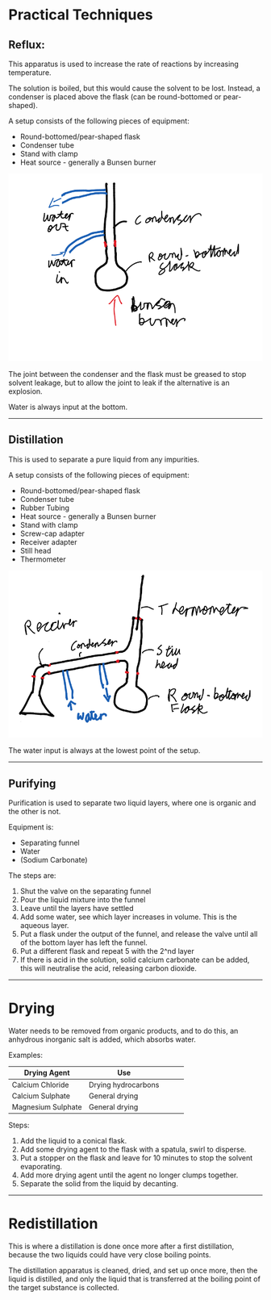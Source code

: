 # Practical Techniques

## Reflux:

This apparatus is used to increase the rate of reactions
by increasing temperature.

The solution is boiled, but this would cause the solvent to be
lost. Instead, a condenser is placed above the flask (can be round-bottomed
or pear-shaped).

A setup consists of the following pieces of equipment:

 - Round-bottomed/pear-shaped flask
 - Condenser tube
 - Stand with clamp
 - Heat source - generally a Bunsen burner

![Reflux Diagram](practial_techniques.md.5798.png)

The joint between the condenser and the flask must be greased to stop solvent leakage,
but to allow the joint to leak if the alternative is an explosion.

Water is always input at the bottom.

---

## Distillation

This is used to separate a pure liquid from any impurities.

A setup consists of the following pieces of equipment:

 - Round-bottomed/pear-shaped flask
 - Condenser tube
 - Rubber Tubing
 - Heat source - generally a Bunsen burner
 - Stand with clamp
 - Screw-cap adapter
 - Receiver adapter
 - Still head
 - Thermometer

![Distillation Diagram](practial_techniques.md.6869.png)

The water input is always at the lowest point of the setup.

---

## Purifying

Purification is used to separate two liquid layers, where one is organic and the other is not.

Equipment is:

 - Separating funnel
 - Water
 - (Sodium Carbonate)

The steps are:

1. Shut the valve on the separating funnel
2. Pour the liquid mixture into the funnel
3. Leave until the layers have settled
3. Add some water, see which layer increases in volume. This is the aqueous layer.
5. Put a flask under the output of the funnel, and release the valve until all of the bottom layer has 
left the funnel.
6. Put a different flask and repeat 5 with the 2^nd layer
7. If there is acid in the solution, solid calcium carbonate can be added, 
this will neutralise the acid, releasing carbon dioxide.



---

# Drying


Water needs to be removed from organic products, and to do this,
 an anhydrous inorganic salt is added, which absorbs water.

Examples:

| Drying Agent       | Use                 |   |   |   |
|--------------------|---------------------|---|---|---|
| Calcium Chloride   | Drying hydrocarbons |   |   |   |
| Calcium Sulphate   | General drying      |   |   |   |
| Magnesium Sulphate | General drying      |   |   |   |


Steps:

1. Add the liquid to a conical flask.
2. Add some drying agent to the flask with a spatula, swirl to disperse.
3. Put a stopper on the flask and leave for 10 minutes to stop the solvent evaporating.
4. Add more drying agent until the agent no longer clumps together.
5. Separate the solid from the liquid by decanting.

---

# Redistillation

This is where a distillation is done once more after a first distillation, 
because the two liquids could have very close boiling points.

The distillation apparatus is cleaned, dried, and set up once more, 
then the liquid is distilled, and only the liquid that is transferred at the boiling point of
the target substance is collected.
